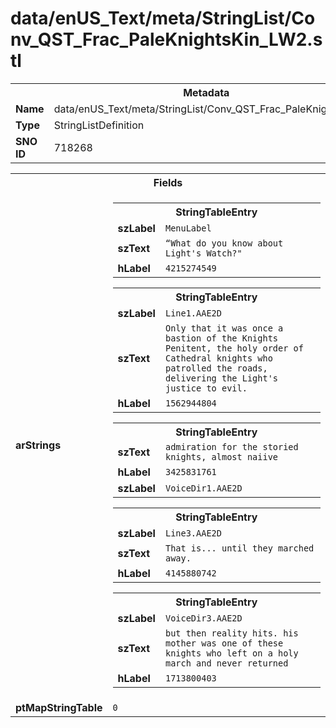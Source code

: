 <h1>data/enUS_Text/meta/StringList/Conv_QST_Frac_PaleKnightsKin_LW2.stl</h1><table><tr><th colspan="100%">Metadata</th></tr><tr><td><b>Name</b></td><td>data/enUS_Text/meta/StringList/Conv_QST_Frac_PaleKnightsKin_LW2.stl</td></tr><tr><td><b>Type</b></td><td>StringListDefinition</td></tr><tr><td><b>SNO ID</b></td><td>718268</td></tr></table>

<table><tr><th colspan="100%">Fields</th></tr><tr><td><b>arStrings</b></td><td><table><tr><th colspan="100%">StringTableEntry</th></tr><tr><td><b>szLabel</b></td><td><code>MenuLabel</code></td></tr><tr><td><b>szText</b></td><td><code>“What do you know about Light's Watch?"</code></td></tr><tr><td><b>hLabel</b></td><td><code>4215274549</code></td></tr></table>


<table><tr><th colspan="100%">StringTableEntry</th></tr><tr><td><b>szLabel</b></td><td><code>Line1.AAE2D</code></td></tr><tr><td><b>szText</b></td><td><code>Only that it was once a bastion of the Knights Penitent, the holy order of Cathedral knights who patrolled the roads, delivering the Light's justice to evil.</code></td></tr><tr><td><b>hLabel</b></td><td><code>1562944804</code></td></tr></table>


<table><tr><th colspan="100%">StringTableEntry</th></tr><tr><td><b>szText</b></td><td><code>admiration for the storied knights, almost naiive</code></td></tr><tr><td><b>hLabel</b></td><td><code>3425831761</code></td></tr><tr><td><b>szLabel</b></td><td><code>VoiceDir1.AAE2D</code></td></tr></table>


<table><tr><th colspan="100%">StringTableEntry</th></tr><tr><td><b>szLabel</b></td><td><code>Line3.AAE2D</code></td></tr><tr><td><b>szText</b></td><td><code>That is... until they marched away.</code></td></tr><tr><td><b>hLabel</b></td><td><code>4145880742</code></td></tr></table>


<table><tr><th colspan="100%">StringTableEntry</th></tr><tr><td><b>szLabel</b></td><td><code>VoiceDir3.AAE2D</code></td></tr><tr><td><b>szText</b></td><td><code>but then reality hits. his mother was one of these knights who left on a holy march and never returned</code></td></tr><tr><td><b>hLabel</b></td><td><code>1713800403</code></td></tr></table>


</td></tr><tr><td><b>ptMapStringTable</b></td><td><code>0</code></td></tr></table>

